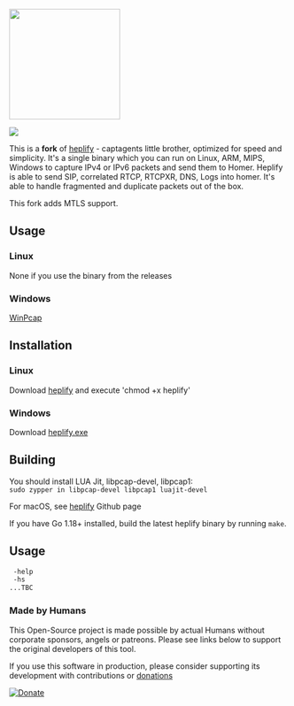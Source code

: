 <a href="https://sipcapture.org"><img src="https://user-images.githubusercontent.com/1423657/55069501-8348c400-5084-11e9-9931-fefe0f9874a7.png" width=200/></a>

<img src="https://github.com/sipcapture/heplify/assets/1423657/7a36896d-0bd3-4cf3-9525-0513e67aee46">

This is a **fork** of [heplify](https://github.com/sipcapture/heplify) - captagents little brother, optimized for speed and simplicity. It's a single binary which you can run
on Linux, ARM, MIPS, Windows to capture IPv4 or IPv6 packets and send them to Homer. Heplify is able to send
SIP, correlated RTCP, RTCPXR, DNS, Logs into homer.
It's able to handle fragmented and duplicate packets out of the box.  
  
This fork adds MTLS support.

## Usage

### Linux

None if you use the binary from the releases

### Windows

[WinPcap](https://www.winpcap.org/install/default.htm)

## Installation

### Linux

Download [heplify](TBD) and execute 'chmod +x heplify'

### Windows

Download [heplify.exe](TBD)

## Building

You should install LUA Jit, libpcap-devel, libpcap1:  
`sudo zypper in libpcap-devel libpcap1 luajit-devel`  

For macOS, see [heplify](https://github.com/sipcapture/heplify) Github page

If you have Go 1.18+ installed, build the latest heplify binary by running `make`.
 

## Usage

```bash
 -help
 -hs  
...TBC  

```
### Made by Humans

This Open-Source project is made possible by actual Humans without corporate sponsors, angels or patreons. Please see links below to support the original developers of this tool.

If you use this software in production, please consider supporting its development with contributions or [donations](https://www.paypal.com/cgi-bin/webscr?cmd=_donations&business=donation%40sipcapture%2eorg&lc=US&item_name=SIPCAPTURE&no_note=0&currency_code=EUR&bn=PP%2dDonationsBF%3abtn_donateCC_LG%2egif%3aNonHostedGuest)

[![Donate](https://www.paypalobjects.com/en_US/i/btn/btn_donateCC_LG.gif)](https://www.paypal.com/cgi-bin/webscr?cmd=_donations&business=donation%40sipcapture%2eorg&lc=US&item_name=SIPCAPTURE&no_note=0&currency_code=EUR&bn=PP%2dDonationsBF%3abtn_donateCC_LG%2egif%3aNonHostedGuest)
